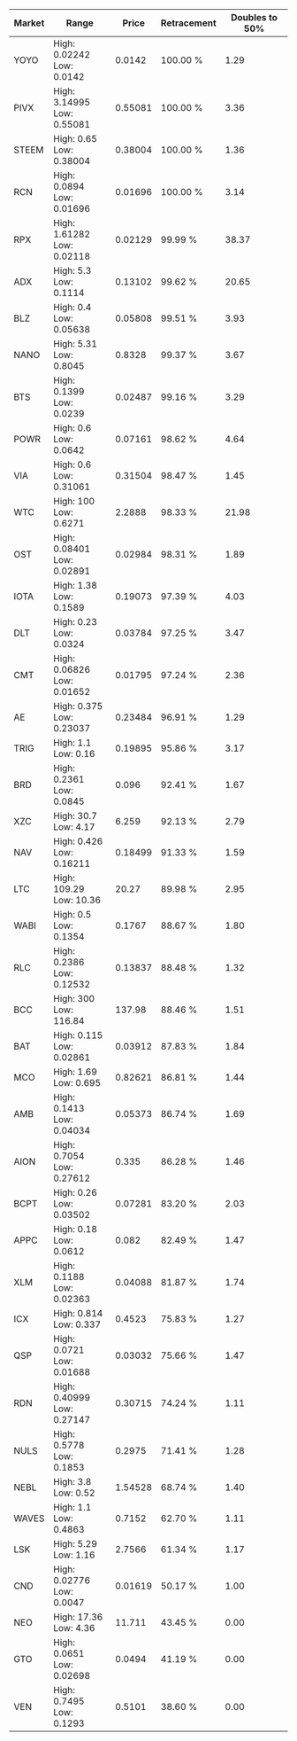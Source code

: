 | Market | Range | Price| Retracement | Doubles to 50% |
| --- | --- | --- | --- | --- |
| YOYO | High: 0.02242<br />Low: 0.0142 | 0.0142 | 100.00 % | 1.29 |
| PIVX | High: 3.14995<br />Low: 0.55081 | 0.55081 | 100.00 % | 3.36 |
| STEEM | High: 0.65<br />Low: 0.38004 | 0.38004 | 100.00 % | 1.36 |
| RCN | High: 0.0894<br />Low: 0.01696 | 0.01696 | 100.00 % | 3.14 |
| RPX | High: 1.61282<br />Low: 0.02118 | 0.02129 | 99.99 % | 38.37 |
| ADX | High: 5.3<br />Low: 0.1114 | 0.13102 | 99.62 % | 20.65 |
| BLZ | High: 0.4<br />Low: 0.05638 | 0.05808 | 99.51 % | 3.93 |
| NANO | High: 5.31<br />Low: 0.8045 | 0.8328 | 99.37 % | 3.67 |
| BTS | High: 0.1399<br />Low: 0.0239 | 0.02487 | 99.16 % | 3.29 |
| POWR | High: 0.6<br />Low: 0.0642 | 0.07161 | 98.62 % | 4.64 |
| VIA | High: 0.6<br />Low: 0.31061 | 0.31504 | 98.47 % | 1.45 |
| WTC | High: 100<br />Low: 0.6271 | 2.2888 | 98.33 % | 21.98 |
| OST | High: 0.08401<br />Low: 0.02891 | 0.02984 | 98.31 % | 1.89 |
| IOTA | High: 1.38<br />Low: 0.1589 | 0.19073 | 97.39 % | 4.03 |
| DLT | High: 0.23<br />Low: 0.0324 | 0.03784 | 97.25 % | 3.47 |
| CMT | High: 0.06826<br />Low: 0.01652 | 0.01795 | 97.24 % | 2.36 |
| AE | High: 0.375<br />Low: 0.23037 | 0.23484 | 96.91 % | 1.29 |
| TRIG | High: 1.1<br />Low: 0.16 | 0.19895 | 95.86 % | 3.17 |
| BRD | High: 0.2361<br />Low: 0.0845 | 0.096 | 92.41 % | 1.67 |
| XZC | High: 30.7<br />Low: 4.17 | 6.259 | 92.13 % | 2.79 |
| NAV | High: 0.426<br />Low: 0.16211 | 0.18499 | 91.33 % | 1.59 |
| LTC | High: 109.29<br />Low: 10.36 | 20.27 | 89.98 % | 2.95 |
| WABI | High: 0.5<br />Low: 0.1354 | 0.1767 | 88.67 % | 1.80 |
| RLC | High: 0.2386<br />Low: 0.12532 | 0.13837 | 88.48 % | 1.32 |
| BCC | High: 300<br />Low: 116.84 | 137.98 | 88.46 % | 1.51 |
| BAT | High: 0.115<br />Low: 0.02861 | 0.03912 | 87.83 % | 1.84 |
| MCO | High: 1.69<br />Low: 0.695 | 0.82621 | 86.81 % | 1.44 |
| AMB | High: 0.1413<br />Low: 0.04034 | 0.05373 | 86.74 % | 1.69 |
| AION | High: 0.7054<br />Low: 0.27612 | 0.335 | 86.28 % | 1.46 |
| BCPT | High: 0.26<br />Low: 0.03502 | 0.07281 | 83.20 % | 2.03 |
| APPC | High: 0.18<br />Low: 0.0612 | 0.082 | 82.49 % | 1.47 |
| XLM | High: 0.1188<br />Low: 0.02363 | 0.04088 | 81.87 % | 1.74 |
| ICX | High: 0.814<br />Low: 0.337 | 0.4523 | 75.83 % | 1.27 |
| QSP | High: 0.0721<br />Low: 0.01688 | 0.03032 | 75.66 % | 1.47 |
| RDN | High: 0.40999<br />Low: 0.27147 | 0.30715 | 74.24 % | 1.11 |
| NULS | High: 0.5778<br />Low: 0.1853 | 0.2975 | 71.41 % | 1.28 |
| NEBL | High: 3.8<br />Low: 0.52 | 1.54528 | 68.74 % | 1.40 |
| WAVES | High: 1.1<br />Low: 0.4863 | 0.7152 | 62.70 % | 1.11 |
| LSK | High: 5.29<br />Low: 1.16 | 2.7566 | 61.34 % | 1.17 |
| CND | High: 0.02776<br />Low: 0.0047 | 0.01619 | 50.17 % | 1.00 |
| NEO | High: 17.36<br />Low: 4.36 | 11.711 | 43.45 % | 0.00 |
| GTO | High: 0.0651<br />Low: 0.02698 | 0.0494 | 41.19 % | 0.00 |
| VEN | High: 0.7495<br />Low: 0.1293 | 0.5101 | 38.60 % | 0.00 |
